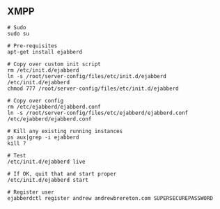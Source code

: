 XMPP
----
    
    # Sudo
    sudo su
    
    # Pre-requisites
    apt-get install ejabberd
    
    # Copy over custom init script
    rm /etc/init.d/ejabberd
    ln -s /root/server-config/files/etc/init.d/ejabberd /etc/init.d/ejabberd
    chmod 777 /root/server-config/files/etc/init.d/ejabberd

    # Copy over config
    rm /etc/ejabberd/ejabberd.conf
    ln -s /root/server-config/files/etc/ejabberd/ejabberd.conf /etc/ejabberd/ejabberd.conf
    
    # Kill any existing running instances
    ps aux|grep -i ejabberd
    kill ?
    
    # Test
    /etc/init.d/ejabberd live
    
    # If OK, quit that and start proper
    /etc/init.d/ejabberd start
    
    # Register user
    ejabberdctl register andrew andrewbrereton.com SUPERSECUREPASSWORD
